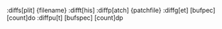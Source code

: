 :diffs[plit] {filename}
:difft[his]
:diffp[atch] {patchfile}
:diffg[et] [bufpec]
[count]do
:diffpu[t] [bufspec]
[count]dp
